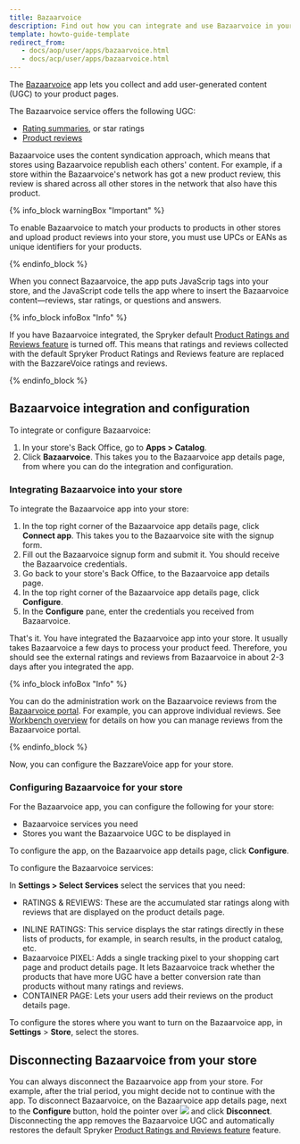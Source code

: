 ```yaml
---
title: Bazaarvoice
description: Find out how you can integrate and use Bazaarvoice in your Spryker shop
template: howto-guide-template
redirect_from:
   - docs/aop/user/apps/bazaarvoice.html
   - docs/acp/user/apps/bazaarvoice.html
---
```


The [Bazaarvoice](https://www.bazaarvoice.com/?ref=spryker-documentation) app lets you collect and add user-generated content (UGC) to your product pages. 

The Bazaarvoice service offers the following UGC: 

- [Rating summaries](https://knowledge.bazaarvoice.com/wp-content/conversations/en_US/Display/display_integration.html#rating-summary?ref=spryker-documentation), or star ratings
- [Product reviews](https://knowledge.bazaarvoice.com/wp-content/conversations/en_US/Display/display_integration.html#reviews?ref=spryker-documentation)  
<!---- [Questions and answers](https://knowledge.bazaarvoice.com/wp-content/conversations/en_US/Display/display_integration.html#questions--answers)-->

Bazaarvoice uses the content syndication approach, which means that stores using Bazaarvoice republish each others' content. For example, if a store within the Bazaarvoice's network has got a new product review, this review is shared across all other stores in the network that also have this product.

{% info_block warningBox "Important" %}

To enable Bazaarvoice to match your products to products in other stores and upload product reviews into your store, you must use UPCs or EANs as unique identifiers for your products.

{% endinfo_block %}

When you connect Bazaarvoice, the app puts JavaScrip tags into your store, and the JavaScript code tells the app where to insert the Bazaarvoice content—reviews, star ratings, or questions and answers.

{% info_block infoBox "Info" %}

If you have Bazaarvoice integrated, the Spryker default [Product Ratings and Reviews feature](/docs/scos/user/features/{{site.version}}/product-rating-and-reviews-feature-overview.html) is turned off. This means that ratings and reviews collected with the default Spryker Product Ratings and Reviews feature are replaced with the BazzareVoice ratings and reviews.

{% endinfo_block %}

## Bazaarvoice integration and configuration

To integrate or configure Bazaarvoice:

1. In your store's Back Office, go to **Apps > Catalog**.
2. Click **Bazaarvoice**.
   This takes you to the Bazaarvoice app details page, from where you can do the integration and configuration.

### Integrating Bazaarvoice into your store

To integrate the Bazaarvoice app into your store:

1. In the top right corner of the Bazaarvoice app details page, click **Connect app**.
   This takes you to the Bazaarvoice site with the signup form.
2. Fill out the Bazaarvoice signup form and submit it.
   You should receive the Bazaarvoice credentials.
3. Go back to your store's Back Office, to the Bazaarvoice app details page.
4. In the top right corner of the Bazaarvoice app details page, click **Configure**.
5. In the **Configure** pane, enter the credentials you received from Bazaarvoice.

That's it. You have integrated the Bazaarvoice app into your store. It usually takes Bazaarvoice a few days to process your product feed. Therefore, you should see the external ratings and reviews from Bazaarvoice in about 2-3 days after you integrated the app.

{% info_block infoBox "Info" %}

You can do the administration work on the Bazaarvoice reviews from the [Bazaarvoice portal](https://portal.bazaarvoice.com/signin?ref=spryker-documentation). For example, you can approve individual reviews. See [Workbench overview](https://knowledge.bazaarvoice.com/wp-content/brandedge-pro-wb/en_US/basics/workbench_overview.html#log-in-to-workbench?ref=spryker-documentation) for details on how you can manage reviews from the Bazaarvoice portal.

{% endinfo_block %}

Now, you can configure the BazzareVoice app for your store.

### Configuring Bazaarvoice for your store

For the Bazaarvoice app, you can configure the following for your store:
- Bazaarvoice services you need
- Stores you want the Bazaarvoice UGC to be displayed in

To configure the app, on the Bazaarvoice app details page, click **Configure**.

To configure the Bazaarvoice services:

In **Settings > Select Services** select the services that you need:
   - RATINGS & REVIEWS: These are the accumulated star ratings along with reviews that are displayed on the product details page.
   <!---- QUESTIONS & ANSWERS:--> 
   - INLINE RATINGS: This service displays the star ratings directly in these lists of products, for example, in search results, in the product catalog, etc.
   - Bazaarvoice PIXEL: Adds a single tracking pixel to your shopping cart page and product details page. It lets Bazaarvoice track whether the products that have more UGC have a better conversion rate than products without many ratings and reviews.
   - CONTAINER PAGE: Lets your users add their reviews on the product details page.

To configure the stores where you want to turn on the Bazaarvoice app, in **Settings** > **Store**, select the stores.

## Disconnecting Bazaarvoice from your store
You can always disconnect the Bazaarvoice app from your store. For example, after the trial period, you might decide not to continue with the app. 
To disconnect Bazaarvoice, on the Bazaarvoice app details page, next to the **Configure** button, hold the pointer over <span class="inline-img"><img src="https://spryker.s3.eu-central-1.amazonaws.com/docs/aop/user/apps/bazzarvoice/disconnect-button.png"></span> and click **Disconnect**. Disconnecting the app removes the Bazaarvoice UGC and automatically restores the default Spryker [Product Ratings and Reviews feature](/docs/scos/user/features/{{site.version}}/product-rating-and-reviews-feature-overview.html) feature.
